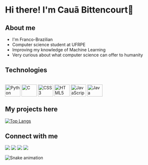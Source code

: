 # Hi there! I'm Cauã Bittencourt👾
## About me 
<ul>
  <li>I'm Franco-Brazilian</li>
  <li>Computer science student at UFRPE</li>
  <li>Improving my knowledge of Machine Learning</li>
  <li>Very curious about what computer science can offer to humanity</li>
</ul>
  
## Technologies
<div style="display: inline_block"><br>
  <img align="center" alt="Python" height="40" width="50" src="https://cdn.jsdelivr.net/gh/devicons/devicon/icons/python/python-original.svg" />
  <img align="center" alt="C" height="40" width="50" src="https://cdn.jsdelivr.net/gh/devicons/devicon/icons/c/c-original.svg" />        
  <img align="center" alt="CSS3" height="40" width="50" src="https://cdn.jsdelivr.net/gh/devicons/devicon/icons/css3/css3-original.svg" />
  <img align="center" alt="HTML5" height="40" width="50" src="https://cdn.jsdelivr.net/gh/devicons/devicon/icons/html5/html5-original.svg" />
  <img align="center" alt="JavaScript" height="40" width="50" src="https://cdn.jsdelivr.net/gh/devicons/devicon/icons/javascript/javascript-original.svg" />
  <img align="center" alt="Java" height="40" width="50" src="https://cdn.jsdelivr.net/gh/devicons/devicon/icons/java/java-original.svg" />
    </div>

## My projects here
[![Top Langs](https://github-readme-stats.vercel.app/api/top-langs/?username=caubitten&layout=donut)](https://github.com/caubitten/github-readme-stats)

 ## Connect with me
<div>
  <a href="mailto: caua.fb@hotmail.com"><img src="https://img.shields.io/badge/Microsoft_Outlook-0078D4?style=for-the-badge&logo=microsoft-outlook&logoColor=white" target="_blank"></a>
  <a href="https://www.linkedin.com/in/caubitten/" target="_blank"><img src="https://img.shields.io/badge/LinkedIn-0077B5?style=for-the-badge&logo=linkedin&logoColor=white" target="_blank"></a>
  <a href="mailto: caua.fb@gmail.com"><img src="https://img.shields.io/badge/gmail-E4405F?style=for-the-badge&logo=instagram&logoColor=white" target="_blank"></a>
  <a href="https://www.instagram.com/caubitten/" target="_blank"><img src="https://img.shields.io/badge/Instagram-E4405F?style=for-the-badge&logo=instagram&logoColor=white" target="_blank"></a>
  </div>
  
  ![Snake animation](https://github.com/CauBitten/CauBitten/blob/output/github-contribution-grid-snake.svg)
          
